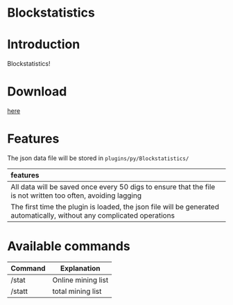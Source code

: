 # Blockstatistics

# Introduction

Blockstatistics!

# Download

[here](https://pyr.jfishing.love/plugins/Blockstatistics.py "click me to download")

# Features

The json data file will be stored in `plugins/py/Blockstatistics/`

| features                                                                                                               |
| :--------------------------------------------------------------------------------------------------------------------- |
| All data will be saved once every 50 digs to ensure that the file is not written too often, avoiding lagging           |
| The first time the plugin is loaded, the json file will be generated automatically, without any complicated operations |

# Available commands

| Command | Explanation        |
| ------- | ------------------ |
| /stat   | Online mining list |
| /statt  | total mining list  |
